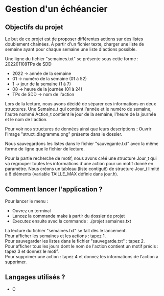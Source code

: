 # Gestion d'un échéancier

## Objectifs du projet

Le but de ce projet est de proposer différentes actions sur des listes doublement chainées.
À partir d'un fichier texte, charger une liste de semaine ayant pour chaque semaine une liste
d'actions possible. 

Une ligne du fichier "semaines.txt" se présente sous cette forme : 202201108TPs de SDD
<!-- -->
+ 2022 -> année de la semaine
+ 01   -> numéro de la semaine (01 à 52)
+ 1    -> jour de la semaine (1 à 7)
+ 08   -> heure de la journée (01 à 24)
+ TPs de SDD -> nom de l'action

Lors de la lecture, nous avons décidé de séparer ces informations en deux structures.
Une Semaine_t qui contient l'année et le numéro de semaine, l'autre nommé Action_t contient
le jour de la semaine, l'heure de la journée et le nom de l'action.

Pour voir nos structures de données ainsi que leurs descriptions : Ouvrir l'image "struct_diagramme.png" présente dans le dossier.

Nous sauvegardons les listes dans le fichier "sauvegarde.txt" avec la même forme de ligne
que le fichier de lecture. 

Pour la partie recherche de motif, nous avons créé une structure Jour_t qui va regrouper
toutes les informations d'une action pour un motif donné en paramètre.
Nous créons un tableau (liste contiguë) de structure Jour_t limité à 8 éléments (variable TAILLE_MAX définie dans jour.h).


## Comment lancer l'application ?

Pour lancer le menu : 
+ Ouvrez un terminal
+ Lancez la commande make à partir du dossier de projet
+ Executez ensuite avec la commande : ./projet semaines.txt

La lecture du fichier "semaines.txt" se fait dès le lancement.  
Pour afficher les semaines et les actions : tapez 1.  
Pour sauvegarder les listes dans le fichier "sauvegarde.txt" : tapez 2.  
Pour afficher tous les jours dont le nom de l'action contient un motif précis : tapez 3 et donnez le motif.  
Pour supprimer une action : tapez 4 et donnez les informations de l'action à supprimer.	 

## Langages utilisés ?

+ C